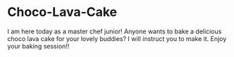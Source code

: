 # Choco-Lava-Cake
I am here today as a master chef junior! Anyone wants to bake a delicious choco lava cake for your lovely buddies? I will instruct you to make it. Enjoy your baking session!!
